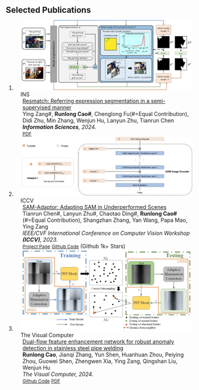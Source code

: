 
<h2 id="publications" style="margin: 2px 0px 0px;">Selected Publications</h2>
<div class="publications">
<ol class="bibliography">


<li>
<div class="pub-row">

  <div class="col-sm-3 abbr" style="position: relative;padding-right: 15px;padding-left: 15px;">
    <img src="assets/img/ins.png" class="teaser img-fluid z-depth-1">
    <abbr class="badge">INS</abbr>
  </div>

  <div class="col-sm-9" style="position: relative;padding-right: 15px;padding-left: 20px;">
    <div class="title"><a href="">Resmatch: Referring expression segmentation in a semi-supervised manner</a>
</div>
    <div class="author">Ying Zang#, <strong>Runlong Cao#</strong>, Chenglong Fu(#=Equal Contribution), Didi Zhu, Min Zhang, Wenjun Hu, Lanyun Zhu, Tianrun Chen </div>
    <div class="periodical"><em><strong>Information Sciences</strong>, 2024.</em></div>
    <div class="links">
      <a href="https://www.sciencedirect.com/science/article/abs/pii/S0020025524016232" class="btn btn-sm z-depth-0" role="button" target="_blank" style="font-size:12px;">PDF</a>
    </div>
  </div>
</div>
</li>


<li>
<div class="pub-row">

  <div class="col-sm-3 abbr" style="position: relative;padding-right: 15px;padding-left: 15px;">
    <img src="assets/img/mainfig.png" class="teaser img-fluid z-depth-1">
    <abbr class="badge">ICCV</abbr>
  </div>


  <div class="col-sm-9" style="position: relative;padding-right: 15px;padding-left: 20px;">
    <div class="title"><a href="https://tianrun-chen.github.io/SAM-Adaptor/">SAM-Adaptor: Adapting SAM in Underperformed Scenes</a></div>
    <div class="author">Tianrun Chen#, Lanyun Zhu#, Chaotao Ding#, <strong>Runlong Cao#</strong>(#=Equal Contribution), Shangzhan Zhang, Yan Wang, Papa Mao, Ying Zang</div>
    <div class="periodical"><em>IEEE/CVF International Conference on Computer Vision Workshop<strong> (ICCV)</strong>, 2023.</em></div>
    <div class="links">
      <a href="https://tianrun-chen.github.io/SAM-Adaptor/" class="btn btn-sm z-depth-0" role="button" target="_blank" style="font-size:12px;">Project Page</a>
      <a href="https://github.com/tianrun-chen/SAM-Adapter-PyTorch/" class="btn btn-sm z-depth-0" role="button" target="_blank" style="font-size:12px;">Github Code</a> (Github 1k+ Stars)
    </div>
  </div>
</div>
</li>

<li>
<div class="pub-row">

  <div class="col-sm-3 abbr" style="position: relative;padding-right: 15px;padding-left: 15px;">
    <img src="assets/img/1737311626178.jpg" class="teaser img-fluid z-depth-1">
    <abbr class="badge">The Visual Computer</abbr>
  </div>


  <div class="col-sm-9" style="position: relative;padding-right: 15px;padding-left: 20px;">
    <div class="title"><a href="https://github.com/RainloongCao/DFE-master/">Dual-flow feature enhancement network for robust anomaly detection
in stainless steel pipe welding</a></div>
    <div class="author"><strong>Runlong Cao</strong>, Jianqi Zhang, Yun Shen, Huanhuan Zhou, Peiying Zhou, Guowei Shen, Zhengwen Xia, Ying Zang, Qingshan Liu, Wenjun Hu</div>
    <div class="periodical"><em>The Visual Computer<strong></strong>, 2024.</em></div>
    <div class="links">
      <a href="https://github.com/RainloongCao/DFE-master/" class="btn btn-sm z-depth-0" role="button" target="_blank" style="font-size:12px;">Github Code</a>
      <a href="https://doi.org/10.1007/s00371-024-03757-w" class="btn btn-sm z-depth-0" role="button" target="_blank" style="font-size:12px;">PDF</a>
    </div>
  </div>
</div>
</li>



</ol>
</div>





   
